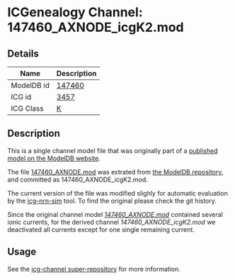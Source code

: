 # ICGenealogy Channel: 147460\_AXNODE\_icgK2.mod

## Details

Name | Description
---- | -----------
ModelDB id | [147460](http://senselab.med.yale.edu/ModelDB/ShowModel.cshtml?model=147460)
ICG id | [3457](http://icg.neurotheory.ox.ac.uk/channels/1/3457)
ICG Class | [K](http://icg.neurotheory.ox.ac.uk/channels/1)

## Description

This is a single channel model file that was originally part of a [published model on the ModelDB website](http://senselab.med.yale.edu/ModelDB/ShowModel.cshtml?model=147460).


The file [147460\_AXNODE.mod](147460_AXNODE_icgK2.mod) was extrated from [the ModelDB repository](http://senselab.med.yale.edu/ModelDB/ShowModel.cshtml?model=147460), and committed as 147460\_AXNODE\_icgK2.mod.

The current version of the file was modified slighly for automatic evaluation by the [icg-nrn-sim](https://github.com/icgenealogy/icg-nrn-sim) tool. To find the original please check the git history.

Since the original channel model *[147460\_AXNODE.mod](http://senselab.med.yale.edu/ModelDB/ShowModel.cshtml?model=147460)* contained several ionic currents, for the derived channel *147460\_AXNODE\_icgK2.mod* we deactivated all currents except for one single remaining current.


## Usage

See the [icg-channel super-repository](https://github.com/icgenealogy/icg-channels) for more information.